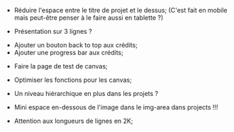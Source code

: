 <!-- - Rendre l'indicateur de slider totalement dynamique; -->
<!-- - Ajouter un mini zoom pour l'effet active sur les boutons qui n'en ont pas; -->
- Réduire l'espace entre le titre de projet et le dessus; (C'est fait en mobile mais peut-être penser à le faire aussi en tablette ?)
<!-- - Régler le problème de l'image de background de la section projects; -->

<!-- - Ajouter un picto par projet ? -->
- Présentation sur 3 lignes ?
<!-- - Changer les boutons Linkedin et Github pour qu'ils ressemblent aux autres boutons ? -->
<!-- - Effet hover inversé pour les boutons active ? -->

- Ajouter un bouton back to top aux crédits;
- Ajouter une progress bar aux crédits;

<!-- - Ajouter les animations GSAP en mobile/tablette; -->
- Faire la page de test de canvas;

<!-- - Faire un effet hover plus sympa sur les images représentant mes projets; -->
- Optimiser les fonctions pour les canvas;
- Un niveau hiérarchique en plus dans les projets ?
  

- Mini espace en-dessous de l'image dans le img-area dans projects !!!

- Attention aux longueurs de lignes en 2K;